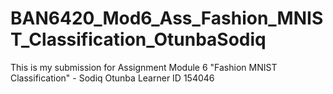 # BAN6420_Mod6_Ass_Fashion_MNIST_Classification_OtunbaSodiq
This is my submission for Assignment Module 6 "Fashion MNIST Classification" - Sodiq Otunba Learner ID 154046
